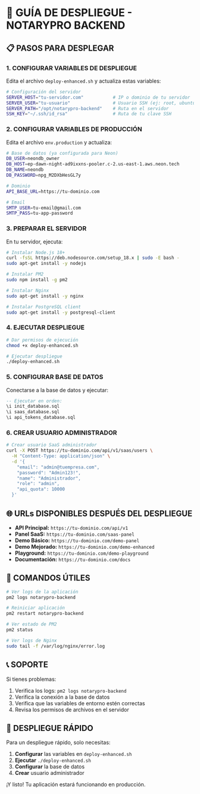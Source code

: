 # 🚀 GUÍA DE DESPLIEGUE - NOTARYPRO BACKEND

## 📋 PASOS PARA DESPLEGAR

### 1. CONFIGURAR VARIABLES DE DESPLIEGUE

Edita el archivo `deploy-enhanced.sh` y actualiza estas variables:

```bash
# Configuración del servidor
SERVER_HOST="tu-servidor.com"           # IP o dominio de tu servidor
SERVER_USER="tu-usuario"                # Usuario SSH (ej: root, ubuntu)
SERVER_PATH="/opt/notarypro-backend"    # Ruta en el servidor
SSH_KEY="~/.ssh/id_rsa"                 # Ruta de tu clave SSH
```

### 2. CONFIGURAR VARIABLES DE PRODUCCIÓN

Edita el archivo `env.production` y actualiza:

```bash
# Base de datos (ya configurada para Neon)
DB_USER=neondb_owner
DB_HOST=ep-dawn-night-ad9ixxns-pooler.c-2.us-east-1.aws.neon.tech
DB_NAME=neondb
DB_PASSWORD=npg_M2DXbHesGL7y

# Dominio
API_BASE_URL=https://tu-dominio.com

# Email
SMTP_USER=tu-email@gmail.com
SMTP_PASS=tu-app-password
```

### 3. PREPARAR EL SERVIDOR

En tu servidor, ejecuta:

```bash
# Instalar Node.js 18+
curl -fsSL https://deb.nodesource.com/setup_18.x | sudo -E bash -
sudo apt-get install -y nodejs

# Instalar PM2
sudo npm install -g pm2

# Instalar Nginx
sudo apt-get install -y nginx

# Instalar PostgreSQL client
sudo apt-get install -y postgresql-client
```

### 4. EJECUTAR DESPLIEGUE

```bash
# Dar permisos de ejecución
chmod +x deploy-enhanced.sh

# Ejecutar despliegue
./deploy-enhanced.sh
```

### 5. CONFIGURAR BASE DE DATOS

Conectarse a la base de datos y ejecutar:

```sql
-- Ejecutar en orden:
\i init_database.sql
\i saas_database.sql
\i api_tokens_database.sql
```

### 6. CREAR USUARIO ADMINISTRADOR

```bash
# Crear usuario SaaS administrador
curl -X POST https://tu-dominio.com/api/v1/saas/users \
  -H "Content-Type: application/json" \
  -d '{
    "email": "admin@tuempresa.com",
    "password": "Admin123!",
    "name": "Administrador",
    "role": "admin",
    "api_quota": 10000
  }'
```

## 🌐 URLs DISPONIBLES DESPUÉS DEL DESPLIEGUE

- **API Principal:** `https://tu-dominio.com/api/v1`
- **Panel SaaS:** `https://tu-dominio.com/saas-panel`
- **Demo Básico:** `https://tu-dominio.com/demo-panel`
- **Demo Mejorado:** `https://tu-dominio.com/demo-enhanced`
- **Playground:** `https://tu-dominio.com/demo-playground`
- **Documentación:** `https://tu-dominio.com/docs`

## 🔧 COMANDOS ÚTILES

```bash
# Ver logs de la aplicación
pm2 logs notarypro-backend

# Reiniciar aplicación
pm2 restart notarypro-backend

# Ver estado de PM2
pm2 status

# Ver logs de Nginx
sudo tail -f /var/log/nginx/error.log
```

## 📞 SOPORTE

Si tienes problemas:

1. Verifica los logs: `pm2 logs notarypro-backend`
2. Verifica la conexión a la base de datos
3. Verifica que las variables de entorno estén correctas
4. Revisa los permisos de archivos en el servidor

## 🎯 DESPLIEGUE RÁPIDO

Para un despliegue rápido, solo necesitas:

1. **Configurar** las variables en `deploy-enhanced.sh`
2. **Ejecutar** `./deploy-enhanced.sh`
3. **Configurar** la base de datos
4. **Crear** usuario administrador

¡Y listo! Tu aplicación estará funcionando en producción.
